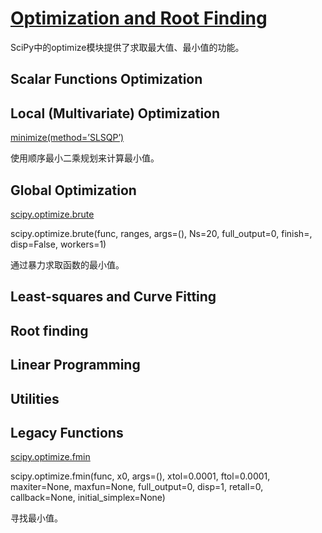 # [Optimization and Root Finding ](https://docs.scipy.org/doc/scipy/reference/optimize.html#module-scipy.optimize)

SciPy中的optimize模块提供了求取最大值、最小值的功能。

## Scalar Functions Optimization

## Local (Multivariate) Optimization

[minimize(method=’SLSQP’)](https://docs.scipy.org/doc/scipy/reference/optimize.minimize-slsqp.html)

使用顺序最小二乘规划来计算最小值。

## Global Optimization

[scipy.optimize.brute](https://docs.scipy.org/doc/scipy/reference/generated/scipy.optimize.brute.html#scipy.optimize.brute)

scipy.optimize.brute(func, ranges, args=(), Ns=20, full_output=0, finish=<function fmin>, disp=False, workers=1)

通过暴力求取函数的最小值。


## Least-squares and Curve Fitting

## Root finding

## Linear Programming

## Utilities

## Legacy Functions

[scipy.optimize.fmin](https://docs.scipy.org/doc/scipy/reference/generated/scipy.optimize.fmin.html#scipy.optimize.fmin)

scipy.optimize.fmin(func, x0, args=(), xtol=0.0001, ftol=0.0001, maxiter=None, maxfun=None, full_output=0, disp=1, retall=0, callback=None, initial_simplex=None)

寻找最小值。
